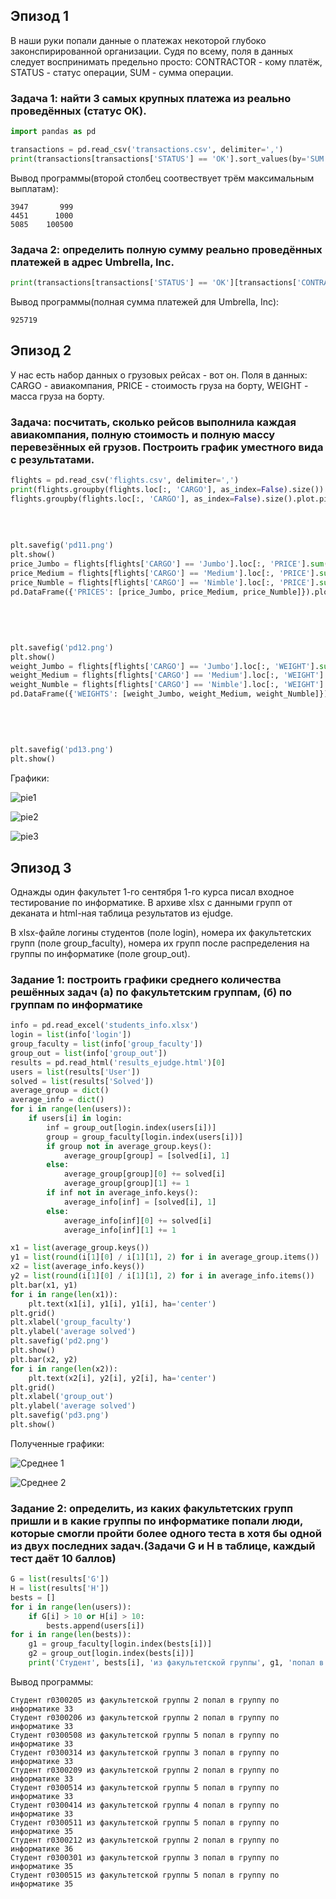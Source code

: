 ## Эпизод 1
В наши руки попали данные о платежах некоторой глубоко законспирированной организации.
Судя по всему, поля в данных следует воспринимать предельно просто: CONTRACTOR - кому платёж, STATUS - статус операции, SUM - сумма операции. 

### Задача 1: найти 3 самых крупных платежа из реально проведённых (статус OK).
```Python
import pandas as pd

transactions = pd.read_csv('transactions.csv', delimiter=',')
print(transactions[transactions['STATUS'] == 'OK'].sort_values(by='SUM').drop_duplicates('SUM').loc[:, 'SUM'][-3:])
```

Вывод программы(второй столбец соотвествует трём максимальным выплатам):
```
3947       999
4451      1000
5085    100500
```

### Задача 2: определить полную сумму реально проведённых платежей в адрес Umbrella, Inc.
```Python
print(transactions[transactions['STATUS'] == 'OK'][transactions['CONTRACTOR'] == 'Umbrella, Inc']['SUM'].sum())
```

Вывод программы(полная сумма платежей для Umbrella, Inc):
```
925719
```


## Эпизод 2
У нас есть набор данных о грузовых рейсах - вот он. Поля в данных: CARGO - авиакомпания, PRICE - стоимость груза на борту, WEIGHT - масса груза на борту.

### Задача: посчитать, сколько рейсов выполнила каждая авиакомпания, полную стоимость и полную массу перевезённых ей грузов. Построить график уместного вида с результатами.
```Python
flights = pd.read_csv('flights.csv', delimiter=',')
print(flights.groupby(flights.loc[:, 'CARGO'], as_index=False).size())
flights.groupby(flights.loc[:, 'CARGO'], as_index=False).size().plot.pie(y='size',
                                                                         labels=flights.loc[:,
                                                                                'CARGO'].drop_duplicates(),
                                                                         autopct='%1.2f%%', startangle=300, fontsize=13,
                                                                         title='Количество перелетов')
plt.savefig('pd11.png')
plt.show()
price_Jumbo = flights[flights['CARGO'] == 'Jumbo'].loc[:, 'PRICE'].sum()
price_Medium = flights[flights['CARGO'] == 'Medium'].loc[:, 'PRICE'].sum()
price_Numble = flights[flights['CARGO'] == 'Nimble'].loc[:, 'PRICE'].sum()
pd.DataFrame({'PRICES': [price_Jumbo, price_Medium, price_Numble]}).plot.pie(y='PRICES',
                                                                             labels=flights.loc[:,
                                                                                    'CARGO'].drop_duplicates(),
                                                                             autopct='%1.2f%%', startangle=300,
                                                                             fontsize=13,
                                                                             title='Стоимость')
plt.savefig('pd12.png')
plt.show()
weight_Jumbo = flights[flights['CARGO'] == 'Jumbo'].loc[:, 'WEIGHT'].sum()
weight_Medium = flights[flights['CARGO'] == 'Medium'].loc[:, 'WEIGHT'].sum()
weight_Numble = flights[flights['CARGO'] == 'Nimble'].loc[:, 'WEIGHT'].sum()
pd.DataFrame({'WEIGHTS': [weight_Jumbo, weight_Medium, weight_Numble]}).plot.pie(y='WEIGHTS',
                                                                             labels=flights.loc[:,
                                                                                    'CARGO'].drop_duplicates(),
                                                                             autopct='%1.2f%%', startangle=30,
                                                                             fontsize=13,
                                                                             title='Вес')
plt.savefig('pd13.png')
plt.show()

```

Графики:

![pie1](pd11.png)

![pie2](pd12.png)

![pie3](pd13.png)



## Эпизод 3
Однажды один факультет 1-го сентября 1-го курса писал входное тестирование по информатике. В архиве xlsx с данными групп от деканата и html-ная таблица результатов из ejudge. 

В xlsx-файле логины студентов (поле login), номера их факультетских групп (поле group_faculty), номера их групп после распределения на группы по информатике (поле group_out).

### Задание 1: построить графики среднего количества решённых задач (а) по факультетским группам, (б) по группам по информатике
```Python
info = pd.read_excel('students_info.xlsx')
login = list(info['login'])
group_faculty = list(info['group_faculty'])
group_out = list(info['group_out'])
results = pd.read_html('results_ejudge.html')[0]
users = list(results['User'])
solved = list(results['Solved'])
average_group = dict()
average_info = dict()
for i in range(len(users)):
    if users[i] in login:
        inf = group_out[login.index(users[i])]
        group = group_faculty[login.index(users[i])]
        if group not in average_group.keys():
            average_group[group] = [solved[i], 1]
        else:
            average_group[group][0] += solved[i]
            average_group[group][1] += 1
        if inf not in average_info.keys():
            average_info[inf] = [solved[i], 1]
        else:
            average_info[inf][0] += solved[i]
            average_info[inf][1] += 1

x1 = list(average_group.keys())
y1 = list(round(i[1][0] / i[1][1], 2) for i in average_group.items())
x2 = list(average_info.keys())
y2 = list(round(i[1][0] / i[1][1], 2) for i in average_info.items())
plt.bar(x1, y1)
for i in range(len(x1)):
    plt.text(x1[i], y1[i], y1[i], ha='center')
plt.grid()
plt.xlabel('group_faculty')
plt.ylabel('average solved')
plt.savefig('pd2.png')
plt.show()
plt.bar(x2, y2)
for i in range(len(x2)):
    plt.text(x2[i], y2[i], y2[i], ha='center')
plt.grid()
plt.xlabel('group_out')
plt.ylabel('average solved')
plt.savefig('pd3.png')
plt.show()
```

Полученные графики:

![Среднее 1](pd2.png)

![Среднее 2](pd3.png)


### Задание 2: определить, из каких факультетских групп пришли и в какие группы по информатике попали люди, которые смогли пройти более одного теста в хотя бы одной из двух последних задач.(Задачи G и H в таблице, каждый тест даёт 10 баллов)
```Python
G = list(results['G'])
H = list(results['H'])
bests = []
for i in range(len(users)):
    if G[i] > 10 or H[i] > 10:
        bests.append(users[i])
for i in range(len(bests)):
    g1 = group_faculty[login.index(bests[i])]
    g2 = group_out[login.index(bests[i])]
    print('Студент', bests[i], 'из факультетской группы', g1, 'попал в группу по информатике', g2)
```

Вывод программы:
```
Студент r0300205 из факультетской группы 2 попал в группу по информатике 33
Студент r0300206 из факультетской группы 2 попал в группу по информатике 33
Студент r0300508 из факультетской группы 5 попал в группу по информатике 33
Студент r0300314 из факультетской группы 3 попал в группу по информатике 33
Студент r0300209 из факультетской группы 2 попал в группу по информатике 33
Студент r0300514 из факультетской группы 5 попал в группу по информатике 33
Студент r0300414 из факультетской группы 4 попал в группу по информатике 33
Студент r0300511 из факультетской группы 5 попал в группу по информатике 35
Студент r0300212 из факультетской группы 2 попал в группу по информатике 36
Студент r0300301 из факультетской группы 3 попал в группу по информатике 35
Студент r0300515 из факультетской группы 5 попал в группу по информатике 35
```
